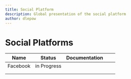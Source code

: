 ```yaml
---
title: Social Platform
description: Global presentation of the social platform
author: dlepow
---
```




# Social Platforms

| Name  | Status  | Documentation  |   |   |
|---|---|---|---|---|
| Facebook  | in Progress  |   |   |   |
|   |   |   |   |   |
|   |   |   |   |   |
